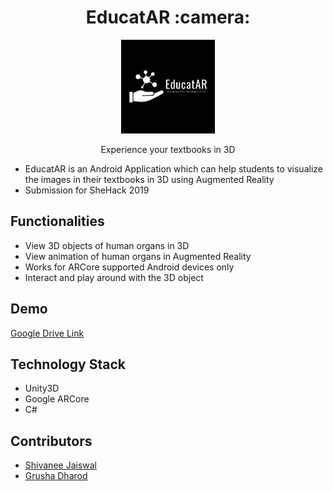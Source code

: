 <div align="center">
	<h1>EducatAR :camera:</h1>
  <img src="Assets/EducatAR.PNG" height="150" width="150">
  <p>Experience your textbooks in 3D</p>
</div>

* EducatAR is an Android Application which can help students to visualize the images in their textbooks in 3D using Augmented Reality
* Submission for SheHack 2019

## Functionalities
* View 3D objects of human organs in 3D
* View animation of human organs in Augmented Reality
* Works for ARCore supported Android devices only
* Interact and play around with the 3D object

## Demo
[Google Drive Link](https://drive.google.com/open?id=1Icepon5Sh9rtqrHngF-4PlZwq-nV1oWo)

## Technology Stack
* Unity3D
* Google ARCore 
* C#

## Contributors
* [Shivanee Jaiswal](https://www.github.com/shivaneej)
* [Grusha Dharod](https://www.github.com/grushad)
